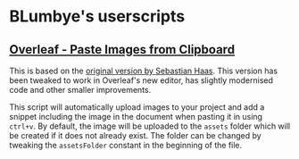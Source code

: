 # BLumbye's userscripts
## [Overleaf - Paste Images from Clipboard](https://github.com/BLumbye/overleaf-userscripts/raw/master/Overleaf-PasteImagesFromClipboard.user.js)
This is based on the [original version by Sebastian Haas](https://github.com/cmprmsd/Overleaf-Image-Helper). This version has been tweaked to work in Overleaf's new editor, has slightly modernised code and other smaller improvements.

This script will automatically upload images to your project and add a snippet including the image in the document when pasting it in using `ctrl+v`. By default, the image will be uploaded to the `assets` folder which will be created if it does not already exist. The folder can be changed by tweaking the `assetsFolder` constant in the beginning of the file.